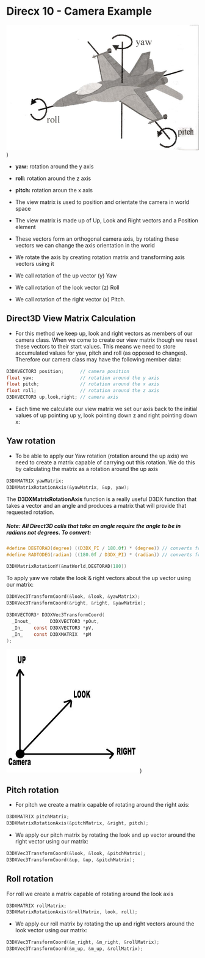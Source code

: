 # Direcx 10 - Camera Example

![yaw](.//img//yawpitchroll.jpg))

* __yaw:__ rotation around the y axis
* __roll:__ rotation around the z axis
* __pitch:__ rotation aroun the x axis

* The view matrix is used to position and orientate the camera in world space
* The view matrix is made up of Up, Look and Right vectors and a Position element
* These vectors form an orthogonal camera axis, by rotating these vectors we can change the axis orientation in the world
* We rotate the axis by creating rotation matrix and transforming axis vectors using it
* We call rotation of the up vector (y) Yaw
* We call rotation of the look vector (z) Roll
* We call rotation of the right vector (x) Pitch.

## Direct3D View Matrix Calculation

* For this method we keep up, look and right vectors as members of our camera class. When we come to create our view matrix though we reset these vectors to their start values. This means we need to store accumulated values for yaw, pitch and roll (as opposed to changes). Therefore our camera class may have the following member data:

```c
D3DXVECTOR3 position;      // camera position
float yaw;                 // rotation around the y axis
float pitch;               // rotation around the x axis
float roll;                // rotation around the z axis
D3DXVECTOR3 up,look,right; // camera axis
```

* Each time we calculate our view matrix we set our axis back to the initial values of up pointing up y, look pointing down z and right pointing down x:

## Yaw rotation

* To be able to apply our Yaw rotation (rotation around the up axis)  we need to create a matrix capable of carrying out this rotation. We do this by calculating the matrix as a rotation around the up axis

```c
D3DXMATRIX yawMatrix;
D3DXMatrixRotationAxis(&yawMatrix, &up, yaw);
```

The __D3DXMatrixRotationAxis__ function is a really useful D3DX function that takes a vector and an angle and produces a matrix that will provide that requested rotation.

##### Note: All Direct3D calls that take an angle require the angle to be in radians not degrees. To convert:

```c
#define DEGTORAD(degree) ((D3DX_PI / 180.0f) * (degree)) // converts from degrees to radians
#define RADTODEG(radian) ((180.0f / D3DX_PI) * (radian)) // converts from radians to degrees
```
```c
D3DXMatrixRotationY(&matWorld,DEGTORAD(180))
```

To apply yaw we rotate the look & right vectors about the up vector using our matrix:

```c
D3DXVec3TransformCoord(&look, &look, &yawMatrix);
D3DXVec3TransformCoord(&right, &right, &yawMatrix);
```
```c
D3DXVECTOR3* D3DXVec3TransformCoord(
  _Inout_       D3DXVECTOR3 *pOut,
  _In_    const D3DXVECTOR3 *pV,
  _In_    const D3DXMATRIX  *pM
);

```

![yaw](.//img//uprightlook.jpg))


## Pitch rotation

* For pitch we create a matrix capable of rotating around the right axis:

```c
D3DXMATRIX pitchMatrix;
D3DXMatrixRotationAxis(&pitchMatrix, &right, pitch);
```
* We apply our pitch matrix by rotating the look and up vector around the right vector using our matrix:

```c
D3DXVec3TransformCoord(&look, &look, &pitchMatrix);
D3DXVec3TransformCoord(&up, &up, &pitchMatrix);
```

## Roll rotation

For roll we create a matrix capable of rotating around the look axis

```c
D3DXMATRIX rollMatrix;
D3DXMatrixRotationAxis(&rollMatrix, look, roll);
```

* We apply our roll matrix by rotating the up and right vectors around the look vector using our matrix:

```c
D3DXVec3TransformCoord(&m_right, &m_right, &rollMatrix);
D3DXVec3TransformCoord(&m_up, &m_up, &rollMatrix);
```
